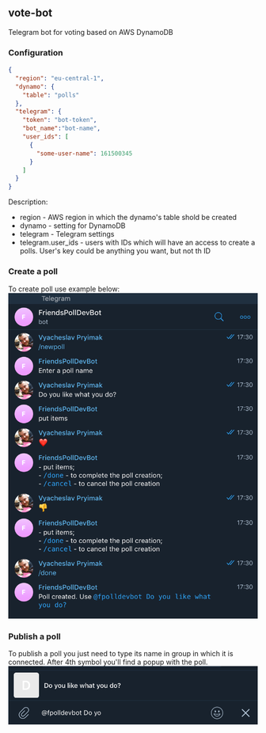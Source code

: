 vote-bot
---

Telegram bot for voting based on AWS DynamoDB


### Configuration
```json
{
  "region": "eu-central-1",
  "dynamo": {
    "table": "polls"
  },
  "telegram": {
    "token": "bot-token",
    "bot_name":"bot-name",
    "user_ids": [
      {
        "some-user-name": 161500345
      }
    ]
  }
}
```

Description:
   * region - AWS region in which the dynamo's table shold be created
   * dynamo - setting for DynamoDB
   * telegram - Telegram settings
   * telegram.user_ids - users with IDs which will have an access to create a polls. User's key could be anything you want, but not th ID
   
   
### Create a poll
   To create poll use example below:
   ![Create poll](https://raw.githubusercontent.com/incu6us/vote-bot/master/doc/images/create_poll.png)
   
### Publish a poll
   To publish a poll you just need to type its name in group in which it is connected. After 4th symbol you'll find a popup with the poll.
   ![Publish poll](https://raw.githubusercontent.com/incu6us/vote-bot/master/doc/images/publish_poll.png) 